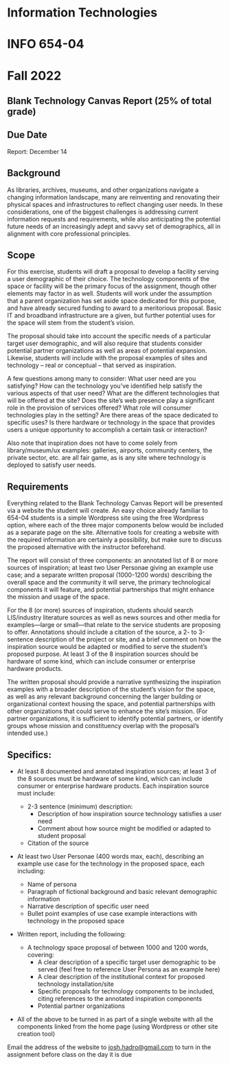 # Information Technologies
# INFO 654-04
# Fall 2022

## Blank Technology Canvas Report (25% of total grade)

## Due Date
Report: December 14

## Background
As libraries, archives, museums, and other organizations navigate a changing information landscape, many are reinventing and renovating their physical spaces and infrastructures to reflect changing user needs. In these considerations, one of the biggest challenges is addressing current information requests and requirements, while also anticipating the potential future needs of an increasingly adept and savvy set of demographics, all in alignment with core professional principles.

## Scope
For this exercise, students will draft a proposal to develop a facility serving a user demographic of their choice. The technology components of the space or facility will be the primary focus of the assignment, though other elements may factor in as well. Students will work under the assumption that a parent organization has set aside space dedicated for this purpose, and have already secured funding to award to a meritorious proposal. Basic IT and broadband infrastructure are a given, but further potential uses for the space will stem from the student’s vision.

The proposal should take into account the specific needs of a particular target user demographic, and will also require that students consider potential partner organizations as well as areas of potential expansion. Likewise, students will include with the proposal examples of sites and technology – real or conceptual – that served as inspiration.  

A few questions among many to consider: What user need are you satisfying? How can the technology you’ve identified help satisfy the various aspects of that user need?  What are the different technologies that will be offered at the site? Does the site’s web presence play a significant role in the provision of services offered? What role will consumer technologies play in the setting? Are there areas of the space dedicated to specific uses? Is there hardware or technology in the space that provides users a unique opportunity to accomplish a certain task or interaction?  

Also note that inspiration does not have to come solely from library/museum/ux examples: galleries, airports, community centers, the private sector, etc. are all fair game, as is any site where technology is deployed to satisfy user needs.

## Requirements
Everything related to the Blank Technology Canvas Report will be presented via a website the student will create. An easy choice already familiar to 654-04 students is a simple Wordpress site using the free Wordpress option, where each of the three major components below would be included as a separate page on the site. Alternative tools for creating a website with the required information are certainly a possibility, but make sure to discuss the proposed alternative with the instructor beforehand.  

The report will consist of three components: an annotated list of 8 or more sources of inspiration; at least two User Personae giving an example use case; and a separate written proposal (1000-1200 words) describing the overall space and the community it will serve, the primary technological components it will feature, and potential partnerships that might enhance the mission and usage of the space.  

For the 8 (or more) sources of inspiration, students should search LIS/industry literature sources as well as news sources and other media for examples—large or small—that relate to the service students are proposing to offer. Annotations should include a citation of the source, a 2- to 3-sentence description of the project or site, and a brief comment on how the inspiration source would be adapted or modified to serve the student’s proposed purpose. At least 3 of the 8 inspiration sources should be hardware of some kind, which can include consumer or enterprise hardware products.  

The written proposal should provide a narrative synthesizing the inspiration examples with a broader description of the student’s vision for the space, as well as any relevant background concerning the larger building or organizational context housing the space, and potential partnerships with other organizations that could serve to enhance the site’s mission. (For partner organizations, it is sufficient to identify potential partners, or identify groups whose mission and constituency overlap with the proposal’s intended use.)

## Specifics:

- At least 8 documented and annotated inspiration sources; at least 3 of the 8 sources must be hardware of some kind, which can include consumer or enterprise hardware products. Each inspiration source must include:  
  - 2-3 sentence (minimum) description:  
    - Description of how inspiration source technology satisfies a user need
    - Comment about how source might be modified or adapted to student proposal 
  - Citation of the source  
- At least two User Personae (400 words max, each), describing an example use case for the technology in the proposed space, each including:  
  - Name of persona
  - Paragraph of fictional background and basic relevant demographic information
  - Narrative description of specific user need
  - Bullet point examples of use case example interactions with technology in the proposed space
- Written report, including the following:   
  - A technology space proposal of between 1000 and 1200 words, covering:
    - A clear description of a specific target user demographic to be served (feel free to reference User Persona as an example here)
    - A clear description of the institutional context for proposed technology installation/site
    - Specific proposals for technology components to be included, citing references to the annotated inspiration components
    - Potential partner organizations

- All of the above to be turned in as part of a single website with all the components linked from the home page (using Wordpress or other site creation tool)  

Email the address of the website to josh.hadro@gmail.com to turn in the assignment before class on the day it is due  
